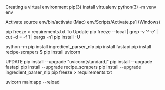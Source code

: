 Creating a virtual environment
pip(3) install virtualenv
python(3) -m venv env

Activate
source env/bin/activate (Mac)
env/Scripts/Activate.ps1 (Windows)

pip freeze > requirements.txt
To Update
pip freeze --local | grep -v '^\-e' | cut -d = -f 1 | xargs -n1 pip install -U

python -m pip install ingredient_parser_nlp
pip install fastapi
pip install recipe-scrapers
$ pip install uvicorn

UPDATE
pip install --upgrade "uvicorn[standard]"
pip install --upgrade fastapi
pip install --upgrade recipe_scrapers
pip install --upgrade ingredient_parser_nlp
pip freeze > requirements.txt

uvicorn main:app --reload
